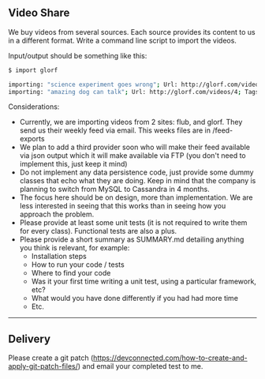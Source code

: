 ## Video Share

We buy videos from several sources.  Each source provides its content to us in a different format.  Write a command line script to import the videos.    

Input/output should be something like this:
 
````bash
$ import glorf

importing: "science experiment goes wrong"; Url: http://glorf.com/videos/3; Tags: microwave,cats,peanutbutter
importing: "amazing dog can talk"; Url: http://glorf.com/videos/4; Tags: dog,amazing
````

Considerations:

- Currently, we are importing videos from 2 sites: flub, and glorf.  They send us their weekly feed via email.  This weeks files are in /feed-exports
- We plan to add a third provider soon who will make their feed available via json output which it will make available via FTP (you don't need to implement this, just keep it mind)
- Do not implement any data persistence code, just provide some dummy classes that echo what they are doing.  Keep in mind that the company is planning to switch from MySQL to Cassandra in 4 months.
- The focus here should be on design, more than implementation.  We are less interested in seeing that this works than in seeing how you approach the problem.
- Please provide at least some unit tests (it is not required to write them for every class). Functional tests are also a plus.
- Please provide a short summary as SUMMARY.md detailing anything you think is relevant, for example:
  - Installation steps
  - How to run your code / tests
  - Where to find your code
  - Was it your first time writing a unit test, using a particular framework, etc?
  - What would you have done differently if you had had more time
  - Etc.

* * * 
## Delivery

Please create a git patch (https://devconnected.com/how-to-create-and-apply-git-patch-files/) and email your completed test to me.
